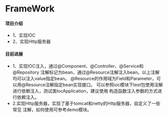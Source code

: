 # FrameWork

#### 项目介绍
- 1、实现IOC
- 2、实现Http服务器

#### 目前进展
- 1、实现IOC注入，通过@Component、@Controller、@Service和@Repository
注解标记为bean，通过@Resource注解注入bean。以上注解均可以注入value指定bean。
@Resource的作用域为Field和Parameter，可以用@Resource注解指定bean实现接口。
可以参照ioc模块下test包使用注解进行依赖注入，测试类IocApplication，建议使用
构造函数注入参数的方式进行依赖注入。
- 2.实现Http服务器，实现了基于tomcat和netty的Http服务器，自定义了一些常见
注解，如何使用可参考demo模块。
